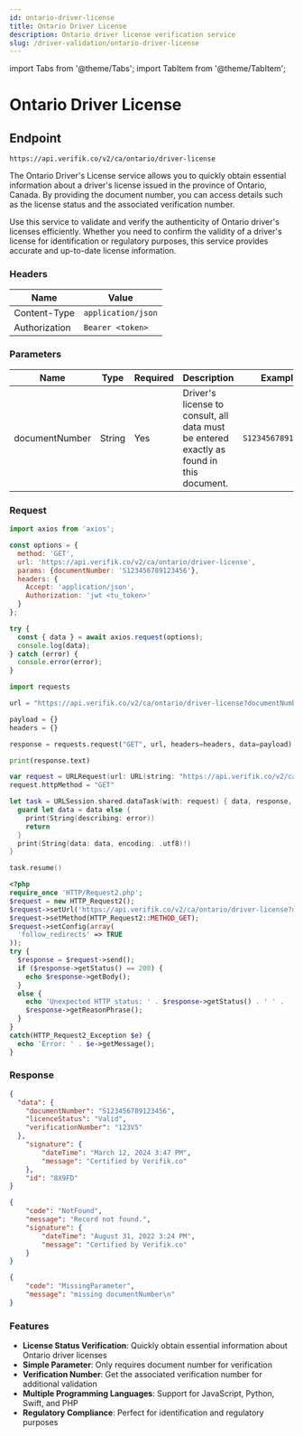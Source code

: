 ```yaml
---
id: ontario-driver-license
title: Ontario Driver License
description: Ontario driver license verification service
slug: /driver-validation/ontario-driver-license
---
```


import Tabs from '@theme/Tabs';
import TabItem from '@theme/TabItem';

# Ontario Driver License

## Endpoint

```
https://api.verifik.co/v2/ca/ontario/driver-license 
```

The Ontario Driver's License service allows you to quickly obtain essential information about a driver's license issued in the province of Ontario, Canada. By providing the document number, you can access details such as the license status and the associated verification number.

Use this service to validate and verify the authenticity of Ontario driver's licenses efficiently. Whether you need to confirm the validity of a driver's license for identification or regulatory purposes, this service provides accurate and up-to-date license information.

### Headers

| Name          | Value              |
| ------------- | ------------------ |
| Content-Type  | `application/json` |
| Authorization | `Bearer <token>`   |

### Parameters

| Name           | Type   | Required | Description                                                                                    | Example              |
| -------------- | ------ | -------- | ---------------------------------------------------------------------------------------------- | -------------------- |
| documentNumber | String | Yes      | Driver's license to consult, all data must be entered exactly as found in this document. | `S123456789123456`   |

### Request

<Tabs>
  <TabItem value="javascript" label="JavaScript">

```javascript
import axios from 'axios';

const options = {
  method: 'GET',
  url: 'https://api.verifik.co/v2/ca/ontario/driver-license',
  params: {documentNumber: 'S123456789123456'},
  headers: {
    Accept: 'application/json',
    Authorization: 'jwt <tu_token>'
  }
};

try {
  const { data } = await axios.request(options);
  console.log(data);
} catch (error) {
  console.error(error);
}
```

  </TabItem>
  <TabItem value="python" label="Python">

```python
import requests

url = "https://api.verifik.co/v2/ca/ontario/driver-license?documentNumber=S123456789123456"

payload = {}
headers = {}

response = requests.request("GET", url, headers=headers, data=payload)

print(response.text)
```

  </TabItem>
  <TabItem value="swift" label="Swift">

```swift
var request = URLRequest(url: URL(string: "https://api.verifik.co/v2/ca/ontario/driver-license?documentNumber=S123456789123456")!,timeoutInterval: Double.infinity)
request.httpMethod = "GET"

let task = URLSession.shared.dataTask(with: request) { data, response, error in 
  guard let data = data else {
    print(String(describing: error))
    return
  }
  print(String(data: data, encoding: .utf8)!)
}

task.resume()
```

  </TabItem>
  <TabItem value="php" label="PHP">

```php
<?php
require_once 'HTTP/Request2.php';
$request = new HTTP_Request2();
$request->setUrl('https://api.verifik.co/v2/ca/ontario/driver-license?documentNumber=S123456789123456');
$request->setMethod(HTTP_Request2::METHOD_GET);
$request->setConfig(array(
  'follow_redirects' => TRUE
));
try {
  $response = $request->send();
  if ($response->getStatus() == 200) {
    echo $response->getBody();
  }
  else {
    echo 'Unexpected HTTP status: ' . $response->getStatus() . ' ' .
    $response->getReasonPhrase();
  }
}
catch(HTTP_Request2_Exception $e) {
  echo 'Error: ' . $e->getMessage();
}
```

  </TabItem>
</Tabs>

### Response

<Tabs>
  <TabItem value="200" label="200">

```json
{
  "data": {
    "documentNumber": "S123456789123456",
    "licenceStatus": "Valid",
    "verificationNumber": "123V5"
  },
    "signature": {
        "dateTime": "March 12, 2024 3:47 PM",
        "message": "Certified by Verifik.co"
    },
    "id": "8X9FD"
}
```

  </TabItem>
  <TabItem value="404" label="404">

```json
{
    "code": "NotFound",
    "message": "Record not found.",
    "signature": {
        "dateTime": "August 31, 2022 3:24 PM",
        "message": "Certified by Verifik.co"
    }
}
```

  </TabItem>
  <TabItem value="409" label="409">

```json
{
    "code": "MissingParameter",
    "message": "missing documentNumber\n"
}
```

  </TabItem>
</Tabs>

### Features

-   **License Status Verification**: Quickly obtain essential information about Ontario driver licenses
-   **Simple Parameter**: Only requires document number for verification
-   **Verification Number**: Get the associated verification number for additional validation
-   **Multiple Programming Languages**: Support for JavaScript, Python, Swift, and PHP
-   **Regulatory Compliance**: Perfect for identification and regulatory purposes